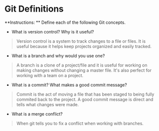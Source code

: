 # Git Definitions

**Instructions: ** Define each of the following Git concepts.

* What is version control?  Why is it useful?
>Version control is a system to track changes to a file or files. It is useful because it helps keep projects organized and easily tracked.
* What is a branch and why would you use one?
>A branch is a clone of a project/file and it is useful for working on making changes without changing a master file. It's also perfect for working with a team on a project.
* What is a commit? What makes a good commit message?
>Commit is the act of moving a file that has been staged to being fully commited back to the project. A good commit message is direct and tells what changes were made.
* What is a merge conflict?
>When git tells you to fix a conflict when working with branches.
